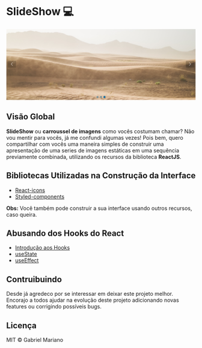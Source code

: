# SlideShow 💻

![preview-slider](https://github.com/Gabriel-Mariano/slider/blob/master/src/assets/preview.png)

## Visão Global

**SlideShow** ou **carroussel de imagens** como vocês costumam chamar? Não vou mentir para vocês, já me confundi algumas vezes! Pois bem, quero compartilhar com vocês uma maneira simples de construir uma apresentação de uma series de imagens estáticas em uma sequência previamente combinada, utilizando os recursos da biblioteca **ReactJS**.

## Bibliotecas Utilizadas na Construção da Interface

- [React-icons](https://react-icons.github.io/react-icons/)
- [Styled-components](https://styled-components.com/)

**Obs:** Você também pode construir a sua interface usando outros recursos, caso queira.

## Abusando dos Hooks do React
- [Introdução aos Hooks](https://pt-br.reactjs.org/docs/hooks-intro.html)
- [useState](https://pt-br.reactjs.org/docs/hooks-state.html)
- [useEffect](https://pt-br.reactjs.org/docs/hooks-effect.html)

## Contruibuindo
Desde já agredeco por se interessar em deixar este projeto melhor. Encorajo a todos ajudar na evolução deste projeto adicionando novas features ou corrigindo possíveis bugs. 

## Licença 
MIT © Gabriel Mariano

